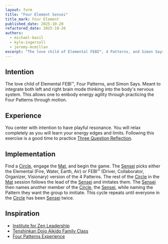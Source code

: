 ```yaml
---
layout: form
title: "Four Element Sensei"
title_mark: Four Element
published_date: 2025-10-20
refactored_date: 2025-10-26
authors:
  - michael-basil
  - kyle-ingersoll
  - jeremy-mcmillan
excerpt: "The love child of Elemental FEBI™, 4 Patterns, and Simon Says."
---
```


## Intention

The love child of Elemental FEBI™, Four Patterns, and Simon Says. Meant to integrate both left and right brain mode thinking into the body's nervous system. This allows one to embody energy agility through practicing the Four Patterns through motion.

## Experience

You center with intention to have playful resonance. You will relax completely as you will learn your energy edges and limits. Following this exercise is a good time to practice [Three Question Reflection](../three-question-reflection/).

## Implementation

Find a [Circle](../circle/), engage the [Mat](../mat/), and begin the game. The [Sensei](../sensei/) picks either the Elemental (Fire, Water, Earth, Air) or FEBI™ (Driver, Collaborator, Organizer, Visionary) version of the 4 Patterns. The rest of the [Circle](../circle/) in the [Mat](../mat/) session follows the lead of the [Sensei](../sensei/) and imitates them. The [Sensei](../sensei/) then names another member of the [Circle](../circle/), the [Sensei](../sensei/), while naming the Pattern they want the group to imitiate. This cycle repeats until everyone in the [Circle](../circle/) has been [Sensei](../sensei/) twice.

## Inspiration

- [Institute for Zen Leadership](https://zenleader.global)
- [Tenshinkan Dojo Aikido Family Class](https://japaneseculturecenter.com/classes/aikido/)
- [Four Patterns Experience](https://www.youtube.com/watch?v=uVTGeFjsD3s)
